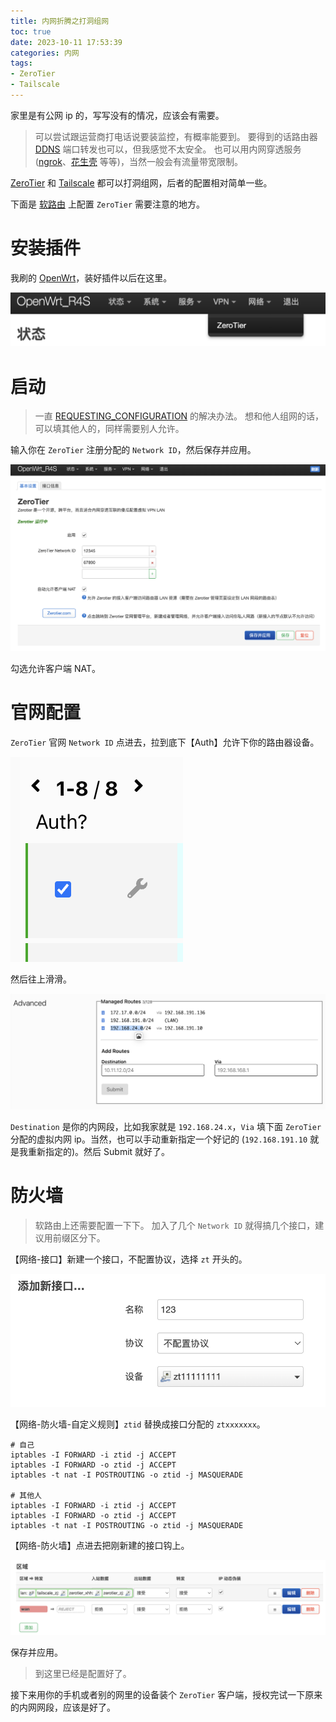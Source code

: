 ```yaml
---
title: 内网折腾之打洞组网
toc: true
date: 2023-10-11 17:53:39
categories: 内网
tags:
- ZeroTier
- Tailscale
---
```

家里是有公网 ip 的，写写没有的情况，应该会有需要。
<!-- more -->

> 可以尝试跟运营商打电话说要装监控，有概率能要到。
> 要得到的话路由器 [DDNS](https://baike.baidu.com/item/ddns/670146) 端口转发也可以，但我感觉不太安全。
> 也可以用内网穿透服务 ([ngrok](https://ngrok.cc)、[花生壳](https://hsk.oray.com) 等等)，当然一般会有流量带宽限制。

[ZeroTier](https://www.zerotier.com) 和 [Tailscale](https://tailscale.com) 都可以打洞组网，后者的配置相对简单一些。

下面是 [软路由](https://cloud.tencent.com/developer/article/1850766) 上配置 `ZeroTier` 需要注意的地方。

# 安装插件

我刷的 [OpenWrt](https://openwrt.org)，装好插件以后在这里。

![截屏2023-10-11_18.12.27.png](/images/截屏2023-10-11_18.12.27.png)

# 启动

> 一直 [REQUESTING_CONFIGURATION](https://blog.csdn.net/hanziyuan08/article/details/120175041) 的解决办法。
> 想和他人组网的话，可以填其他人的，同样需要别人允许。

输入你在 `ZeroTier` 注册分配的 `Network ID`，然后保存并应用。

![截屏2023-10-11_18.13.52.png](/images/截屏2023-10-11_18.13.52.png)

勾选允许客户端 NAT。

# 官网配置

`ZeroTier` 官网 `Network ID` 点进去，拉到底下【Auth】允许下你的路由器设备。

![截屏2023-10-11_18.23.27.png](/images/截屏2023-10-11_18.23.27.png)

然后往上滑滑。

![截屏2023-10-11_18.24.34.png](/images/截屏2023-10-11_18.24.34.png)

`Destination` 是你的内网段，比如我家就是 `192.168.24.x`，`Via` 填下面 `ZeroTier` 分配的虚拟内网 ip。当然，也可以手动重新指定一个好记的 (`192.168.191.10` 就是我重新指定的)。然后 Submit 就好了。

# 防火墙

> 软路由上还需要配置一下下。
> 加入了几个 `Network ID` 就得搞几个接口，建议用前缀区分下。

【网络-接口】新建一个接口，不配置协议，选择 `zt` 开头的。

![截屏2023-10-11_18.32.14.png](/images/截屏2023-10-11_18.32.14.png)

【网络-防火墙-自定义规则】`ztid` 替换成接口分配的 `ztxxxxxxx`。

```
# 自己
iptables -I FORWARD -i ztid -j ACCEPT
iptables -I FORWARD -o ztid -j ACCEPT
iptables -t nat -I POSTROUTING -o ztid -j MASQUERADE

# 其他人
iptables -I FORWARD -i ztid -j ACCEPT
iptables -I FORWARD -o ztid -j ACCEPT
iptables -t nat -I POSTROUTING -o ztid -j MASQUERADE
```

【网络-防火墙】点进去把刚新建的接口钩上。

![截屏2023-10-11_18.35.40.png](/images/截屏2023-10-11_18.35.40.png)

保存并应用。

> 到这里已经是配置好了。

接下来用你的手机或者别的网里的设备装个 `ZeroTier` 客户端，授权完试一下原来的内网网段，应该是好了。